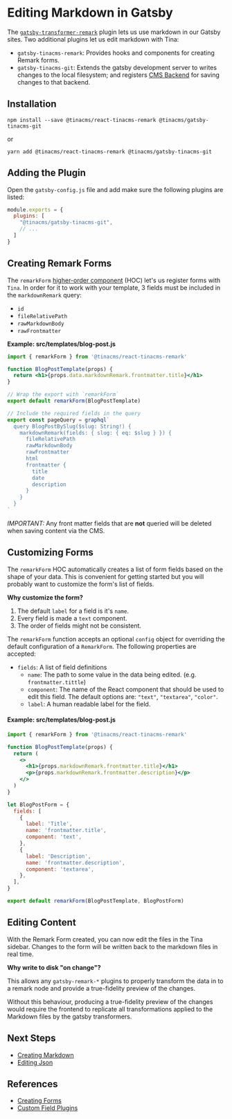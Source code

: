 # Editing Markdown in Gatsby

The [`gatsby-transformer-remark`](https://github.com/gatsbyjs/gatsby/tree/master/packages/gatsby-transformer-remark) plugin lets us use markdown in our Gatsby sites. Two additional plugins let us edit markdown with Tina:

- `gatsby-tinacms-remark`: Provides hooks and components for creating Remark forms.
- `gatsby-tinacms-git`: Extends the gatsby development server to writes changes to the local filesystem;
  and registers [CMS Backend](../concepts/backends.md) for saving changes to that backend.

## Installation

```
npm install --save @tinacms/react-tinacms-remark @tinacms/gatsby-tinacms-git
```

or

```
yarn add @tinacms/react-tinacms-remark @tinacms/gatsby-tinacms-git
```

## Adding the Plugin

Open the `gatsby-config.js` file and add make sure the following plugins are listed:

```JavaScript
module.exports = {
  plugins: [
    "@tinacms/gatsby-tinacms-git",
    // ...
  ]
}
```

## Creating Remark Forms

The `remarkForm` [higher-order component](https://reactjs.org/docs/higher-order-components.html) (HOC) let's us register forms with `Tina`. In order for it to work with your template, 3 fields must be included in the `markdownRemark` query:

- `id`
- `fileRelativePath`
- `rawMarkdownBody`
- `rawFrontmatter`

**Example: src/templates/blog-post.js**

```jsx
import { remarkForm } from '@tinacms/react-tinacms-remark'

function BlogPostTemplate(props) {
  return <h1>{props.data.markdownRemark.frontmatter.title}</h1>
}

// Wrap the export with `remarkForm`
export default remarkForm(BlogPostTemplate)

// Include the required fields in the query
export const pageQuery = graphql`
  query BlogPostBySlug($slug: String!) {
    markdownRemark(fields: { slug: { eq: $slug } }) {
      fileRelativePath
      rawMarkdownBody
      rawFrontmatter
      html
      frontmatter {
        title
        date
        description
      }
    }
  }
`
```

_IMPORTANT:_ Any front matter fields that are **not** queried will be deleted when saving content via the CMS.

## Customizing Forms

The `remarkForm` HOC automatically creates a list of form fields based on the shape of your data. This is convenient for getting started but you will probably want to customize the form's list of fields.

**Why customize the form?**

1. The default `label` for a field is it's `name`.
1. Every field is made a `text` component.
1. The order of fields might not be consistent.

The `remarkForm` function accepts an optional `config` object for overriding the default configuration of a `RemarkForm`. The following properties are accepted:

- `fields`: A list of field definitions
  - `name`: The path to some value in the data being edited. (e.g. `frontmatter.tittle`)
  - `component`: The name of the React component that should be used to edit this field.
    The default options are: `"text"`, `"textarea"`, `"color"`.
  - `label`: A human readable label for the field.

#### Example: src/templates/blog-post.js

```jsx
import { remarkForm } from '@tinacms/react-tinacms-remark'

function BlogPostTemplate(props) {
  return (
    <>
      <h1>{props.markdownRemark.frontmatter.title}</h1>
      <p>{props.markdownRemark.frontmatter.description}</p>
    </>
  )
}

let BlogPostForm = {
  fields: [
    {
      label: 'Title',
      name: 'frontmatter.title',
      component: 'text',
    },
    {
      label: 'Description',
      name: 'frontmatter.description',
      component: 'textarea',
    },
  ],
}

export default remarkForm(BlogPostTemplate, BlogPostForm)
```

## Editing Content

With the Remark Form created, you can now edit the files in the Tina sidebar. Changes to the form
will be written back to the markdown files in real time.

**Why write to disk "on change"?**

This allows any `gatsby-remark-*` plugins to properly transform the data in to a remark node and
provide a true-fidelity preview of the changes.

Without this behaviour, producing a true-fidelity preview of the changes would require the frontend
to replicate all transformations applied to the Markdown files by the gatsby transformers.

## Next Steps

- [Creating Markdown](./creating-markdown.md)
- [Editing Json](./editing-json.md)

## References

- [Creating Forms](../react/creating-forms.md)
- [Custom Field Plugins](./custom-field-plugins.md)
